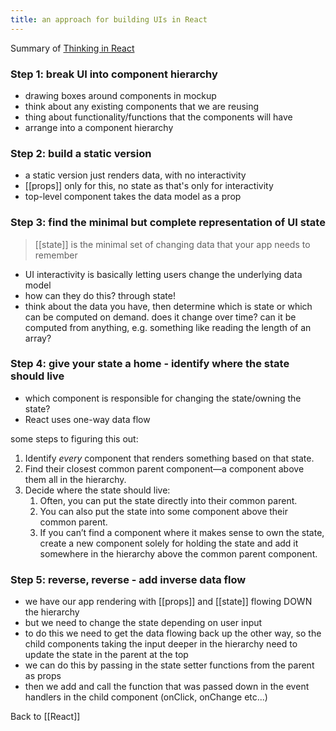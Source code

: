 ```yaml
---
title: an approach for building UIs in React
---
```


Summary of [Thinking in React](https://beta.reactjs.org/learn/thinking-in-react)

### Step 1: break UI into component hierarchy
- drawing boxes around components in mockup 
- think about any existing components that we are reusing
- thing about functionality/functions that the components will have
- arrange into a component hierarchy


### Step 2: build a static version 
- a static version just renders data, with no interactivity
- [[props]] only for this, no state as that's only for interactivity
- top-level component takes the data model as a prop


### Step 3: find the minimal but complete representation of UI state
> [[state]] is the minimal set of changing data that your app needs to remember 

- UI interactivity is basically letting users change the underlying data model 
- how can they do this? through state!
- think about the data you have, then determine which is state or which can be computed on demand. does it change over time? can it be computed from anything, e.g. something like reading the length of an array? 

### Step 4: give your state a home - identify where the state should live
- which component is responsible for changing the state/owning the state? 
- React uses one-way data flow

some steps to figuring this out:
1.  Identify _every_ component that renders something based on that state.
2.  Find their closest common parent component—a component above them all in the hierarchy.
3.  Decide where the state should live:
    1.  Often, you can put the state directly into their common parent.
    2.  You can also put the state into some component above their common parent.
    3.  If you can’t find a component where it makes sense to own the state, create a new component solely for holding the state and add it somewhere in the hierarchy above the common parent component.

### Step 5: reverse, reverse - add inverse data flow
- we have our app rendering with [[props]] and [[state]] flowing DOWN the hierarchy
- but we need to change the state depending on user input
- to do this we need to get the data flowing back up the other way, so the child components taking the input deeper in the hierarchy need to update the state in the parent at the top
- we can do this by passing in the state setter functions from the parent as props
- then we add and call the function that was passed down in the event handlers in the child component (onClick, onChange etc...)

Back to [[React]]